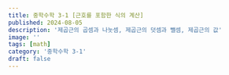 ```yaml
---
title: 중학수학 3-1 [근호를 포함한 식의 계산]
published: 2024-08-05
description: '제곱근의 곱셈과 나눗셈, 제곱근의 덧셈과 뺄셈, 제곱근의 값'
image: ''
tags: [math]
category: '중학수학 3-1'
draft: false 
---
```

